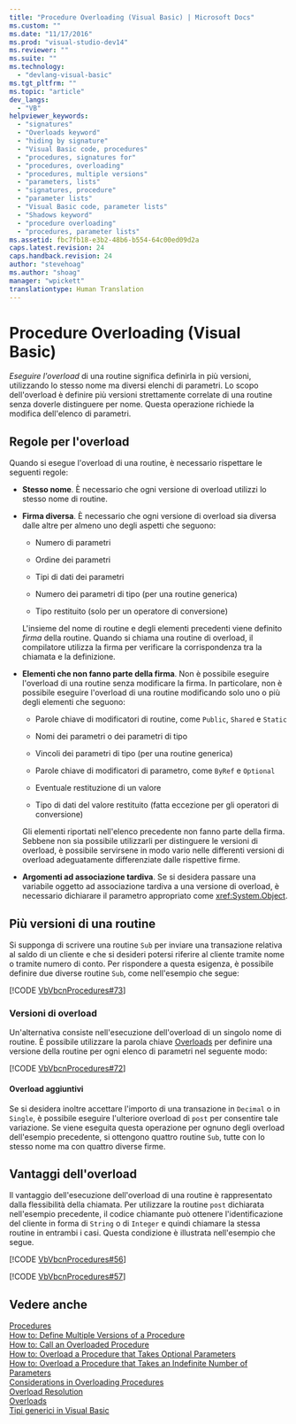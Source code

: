 ```yaml
---
title: "Procedure Overloading (Visual Basic) | Microsoft Docs"
ms.custom: ""
ms.date: "11/17/2016"
ms.prod: "visual-studio-dev14"
ms.reviewer: ""
ms.suite: ""
ms.technology: 
  - "devlang-visual-basic"
ms.tgt_pltfrm: ""
ms.topic: "article"
dev_langs: 
  - "VB"
helpviewer_keywords: 
  - "signatures"
  - "Overloads keyword"
  - "hiding by signature"
  - "Visual Basic code, procedures"
  - "procedures, signatures for"
  - "procedures, overloading"
  - "procedures, multiple versions"
  - "parameters, lists"
  - "signatures, procedure"
  - "parameter lists"
  - "Visual Basic code, parameter lists"
  - "Shadows keyword"
  - "procedure overloading"
  - "procedures, parameter lists"
ms.assetid: fbc7fb18-e3b2-48b6-b554-64c00ed09d2a
caps.latest.revision: 24
caps.handback.revision: 24
author: "stevehoag"
ms.author: "shoag"
manager: "wpickett"
translationtype: Human Translation
---
```

# Procedure Overloading (Visual Basic)
*Eseguire l'overload* di una routine significa definirla in più versioni, utilizzando lo stesso nome ma diversi elenchi di parametri.  Lo scopo dell'overload è definire più versioni strettamente correlate di una routine senza doverle distinguere per nome.  Questa operazione richiede la modifica dell'elenco di parametri.  
  
## Regole per l'overload  
 Quando si esegue l'overload di una routine, è necessario rispettare le seguenti regole:  
  
-   **Stesso nome**.  È necessario che ogni versione di overload utilizzi lo stesso nome di routine.  
  
-   **Firma diversa**.  È necessario che ogni versione di overload sia diversa dalle altre per almeno uno degli aspetti che seguono:  
  
    -   Numero di parametri  
  
    -   Ordine dei parametri  
  
    -   Tipi di dati dei parametri  
  
    -   Numero dei parametri di tipo \(per una routine generica\)  
  
    -   Tipo restituito \(solo per un operatore di conversione\)  
  
     L'insieme del nome di routine e degli elementi precedenti viene definito *firma* della routine.  Quando si chiama una routine di overload, il compilatore utilizza la firma per verificare la corrispondenza tra la chiamata e la definizione.  
  
-   **Elementi che non fanno parte della firma**.  Non è possibile eseguire l'overload di una routine senza modificare la firma.  In particolare, non è possibile eseguire l'overload di una routine modificando solo uno o più degli elementi che seguono:  
  
    -   Parole chiave di modificatori di routine, come `Public`, `Shared` e `Static`  
  
    -   Nomi dei parametri o dei parametri di tipo  
  
    -   Vincoli dei parametri di tipo \(per una routine generica\)  
  
    -   Parole chiave di modificatori di parametro, come `ByRef` e `Optional`  
  
    -   Eventuale restituzione di un valore  
  
    -   Tipo di dati del valore restituito \(fatta eccezione per gli operatori di conversione\)  
  
     Gli elementi riportati nell'elenco precedente non fanno parte della firma.  Sebbene non sia possibile utilizzarli per distinguere le versioni di overload, è possibile servirsene in modo vario nelle differenti versioni di overload adeguatamente differenziate dalle rispettive firme.  
  
-   **Argomenti ad associazione tardiva**.  Se si desidera passare una variabile oggetto ad associazione tardiva a una versione di overload, è necessario dichiarare il parametro appropriato come <xref:System.Object>.  
  
## Più versioni di una routine  
 Si supponga di scrivere una routine `Sub` per inviare una transazione relativa al saldo di un cliente e che si desideri potersi riferire al cliente tramite nome o tramite numero di conto.  Per rispondere a questa esigenza, è possibile definire due diverse routine `Sub`, come nell'esempio che segue:  
  
 [!CODE [VbVbcnProcedures#73](../CodeSnippet/VS_Snippets_VBCSharp/VbVbcnProcedures#73)]  
  
### Versioni di overload  
 Un'alternativa consiste nell'esecuzione dell'overload di un singolo nome di routine.  È possibile utilizzare la parola chiave [Overloads](../../../../visual-basic/language-reference/modifiers/overloads.md) per definire una versione della routine per ogni elenco di parametri nel seguente modo:  
  
 [!CODE [VbVbcnProcedures#72](../CodeSnippet/VS_Snippets_VBCSharp/VbVbcnProcedures#72)]  
  
#### Overload aggiuntivi  
 Se si desidera inoltre accettare l'importo di una transazione in `Decimal` o in `Single`, è possibile eseguire l'ulteriore overload di `post` per consentire tale variazione.  Se viene eseguita questa operazione per ognuno degli overload dell'esempio precedente, si ottengono quattro routine `Sub`, tutte con lo stesso nome ma con quattro diverse firme.  
  
## Vantaggi dell'overload  
 Il vantaggio dell'esecuzione dell'overload di una routine è rappresentato dalla flessibilità della chiamata.  Per utilizzare la routine `post` dichiarata nell'esempio precedente, il codice chiamante può ottenere l'identificazione del cliente in forma di `String` o di `Integer` e quindi chiamare la stessa routine in entrambi i casi.  Questa condizione è illustrata nell'esempio che segue.  
  
 [!CODE [VbVbcnProcedures#56](../CodeSnippet/VS_Snippets_VBCSharp/VbVbcnProcedures#56)]  
  
 [!CODE [VbVbcnProcedures#57](../CodeSnippet/VS_Snippets_VBCSharp/VbVbcnProcedures#57)]  
  
## Vedere anche  
 [Procedures](../../../../visual-basic/programming-guide/language-features/procedures/index.md)   
 [How to: Define Multiple Versions of a Procedure](../../../../visual-basic/programming-guide/language-features/procedures/how-to-define-multiple-versions-of-a-procedure.md)   
 [How to: Call an Overloaded Procedure](../../../../visual-basic/programming-guide/language-features/procedures/how-to-call-an-overloaded-procedure.md)   
 [How to: Overload a Procedure that Takes Optional Parameters](../../../../visual-basic/programming-guide/language-features/procedures/how-to-overload-a-procedure-that-takes-optional-parameters.md)   
 [How to: Overload a Procedure that Takes an Indefinite Number of Parameters](../../../../visual-basic/programming-guide/language-features/procedures/how-to-overload-a-procedure-that-takes-an-indefinite-number-of-parameters.md)   
 [Considerations in Overloading Procedures](../../../../visual-basic/programming-guide/language-features/procedures/considerations-in-overloading-procedures.md)   
 [Overload Resolution](../../../../visual-basic/programming-guide/language-features/procedures/overload-resolution.md)   
 [Overloads](../../../../visual-basic/language-reference/modifiers/overloads.md)   
 [Tipi generici in Visual Basic](../../../../visual-basic/programming-guide/language-features/data-types/generic-types.md)